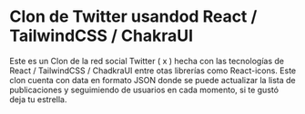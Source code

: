 # Clon de Twitter usandod React / TailwindCSS / ChakraUI

Este es un Clon de la red social Twitter ( x ) hecha con las tecnologías de React / TailwindCSS / ChadkraUI entre otas librerías como React-icons. Este clon cuenta con data en formato JSON donde se puede actualizar la lista de publicaciones y seguimiendo de usuarios en cada momento, si te gustó deja tu estrella.
